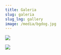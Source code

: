 ```yaml
---
title: Galeria
slug: galeria
slug_lng: gallery
image: /media/bgdog.jpg
---
```

![](/media/image00001.jpeg)

![](/media/image00002.jpeg)